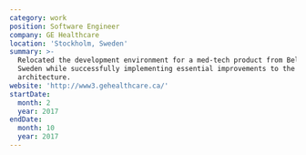 ```yaml
---
category: work
position: Software Engineer
company: GE Healthcare
location: 'Stockholm, Sweden'
summary: >-
  Relocated the development environment for a med-tech product from Belgium to
  Sweden while successfully implementing essential improvements to the software
  architecture.
website: 'http://www3.gehealthcare.ca/'
startDate:
  month: 2
  year: 2017
endDate:
  month: 10
  year: 2017
---
```


